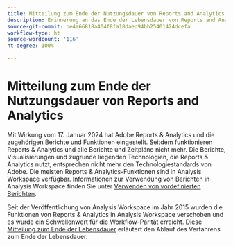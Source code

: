 ```yaml
---
title: Mitteilung zum Ende der Nutzungsdauer von Reports and Analytics
description: Erinnerung an das Ende der Lebensdauer von Reports and Analytics.
source-git-commit: be4a66818a404f8fa18daed94bb25401424dcefa
workflow-type: ht
source-wordcount: '116'
ht-degree: 100%

---
```



# Mitteilung zum Ende der Nutzungsdauer von Reports and Analytics

Mit Wirkung vom 17. Januar 2024 hat Adobe Reports &amp; Analytics und die zugehörigen Berichte und Funktionen eingestellt. Seitdem funktionieren Reports &amp; Analytics und alle Berichte und Zeitpläne nicht mehr. Die Berichte, Visualisierungen und zugrunde liegenden Technologien, die Reports &amp; Analytics nutzt, entsprechen nicht mehr den Technologiestandards von Adobe. Die meisten Reports &amp; Analytics-Funktionen sind in Analysis Workspace verfügbar. Informationen zur Verwendung von Berichten in Analysis Workspace finden Sie unter [Verwenden von vordefinierten Berichten](https://experienceleague.adobe.com/docs/analytics/analyze/analysis-workspace/reports/use-reports.html?lang=de).

Seit der Veröffentlichung von Analysis Workspace im Jahr 2015 wurden die Funktionen von Reports &amp; Analytics in Analysis Workspace verschoben und es wurde ein Schwellenwert für die Workflow-Parität erreicht. [Diese Mitteilung zum Ende der Lebensdauer](https://new.express.adobe.com/webpage/WFCyq7w8kijmB?) erläutert den Ablauf des Verfahrens zum Ende der Lebensdauer.
